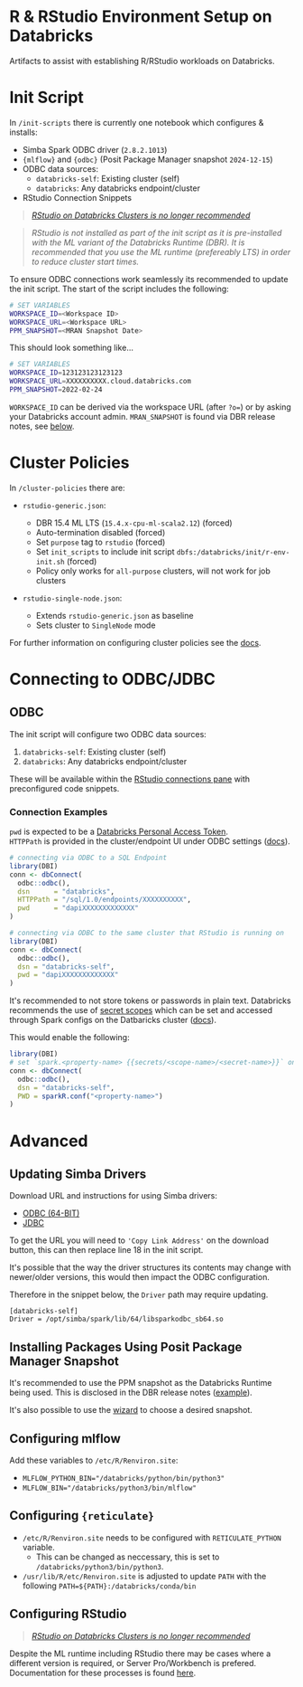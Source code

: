 # R & RStudio Environment Setup on Databricks

Artifacts to assist with establishing R/RStudio workloads on Databricks.

# Init Script

In `/init-scripts` there is currently one notebook which configures & installs:
- Simba Spark ODBC driver (`2.8.2.1013`)
- `{mlflow}` and `{odbc}` (Posit Package Manager snapshot `2024-12-15`)
- ODBC data sources:
  - `databricks-self`: Existing cluster (self)
  - `databricks`: Any databricks endpoint/cluster
- RStudio Connection Snippets

>*[RStudio on Databricks Clusters is no longer recommended](https://docs.databricks.com/en/sparkr/rstudio.html#connect-to-a-databricks-hosted-rstudio-server)*


>*RStudio is not installed as part of the init script as it is pre-installed with the ML variant of the Databricks Runtime (DBR). It is recommended that you use the ML runtime (prefereably LTS) in order to reduce cluster start times.*

To ensure ODBC connections work seamlessly its recommended to update the init script. The start of the script includes the following:

```sh
# SET VARIABLES
WORKSPACE_ID=<Workspace ID>
WORKSPACE_URL=<Workspace URL>
PPM_SNAPSHOT=<MRAN Snapshot Date>
```

This should look something like...
```sh
# SET VARIABLES
WORKSPACE_ID=123123123123123
WORKSPACE_URL=XXXXXXXXXX.cloud.databricks.com
PPM_SNAPSHOT=2022-02-24
```
`WORKSPACE_ID` can be derived via the workspace URL (after `?o=`) or by asking your Databricks account admin.
`MRAN_SNAPSHOT` is found via DBR release notes, see [below](#installing-packages-using-mran-snapshot).

# Cluster Policies
In `/cluster-policies` there are:

- `rstudio-generic.json`:
   - DBR 15.4 ML LTS (`15.4.x-cpu-ml-scala2.12`) (forced)
   - Auto-termination disabled (forced)  
   - Set `purpose` tag to `rstudio` (forced)
   - Set `init_scripts` to include init script `dbfs:/databricks/init/r-env-init.sh` (forced)
   - Policy only works for `all-purpose` clusters, will not work for job clusters
  
- `rstudio-single-node.json`:
   - Extends `rstudio-generic.json` as baseline
   - Sets cluster to `SingleNode` mode

For further information on configuring cluster policies see the [docs](https://docs.databricks.com/administration-guide/clusters/policies.html).

# Connecting to ODBC/JDBC

## ODBC
The init script will configure two ODBC data sources:
1. `databricks-self`: Existing cluster (self)
2. `databricks`: Any databricks endpoint/cluster

These will be available within the [RStudio connections pane](https://db.rstudio.com/tooling/connections/) with preconfigured code snippets.

### **Connection Examples**

`pwd` is expected to be a [Databricks Personal Access Token](https://docs.databricks.com/dev-tools/api/latest/authentication.html).  
`HTTPPath` is provided in the cluster/endpoint UI under ODBC settings ([docs](https://docs.databricks.com/integrations/bi/jdbc-odbc-bi.html#retrieve-the-connection-details)).

```r
# connecting via ODBC to a SQL Endpoint
library(DBI)
conn <- dbConnect(
  odbc::odbc(),
  dsn      = "databricks",
  HTTPPath = "/sql/1.0/endpoints/XXXXXXXXXX",
  pwd      = "dapiXXXXXXXXXXXXX"
)
```

```r
# connecting via ODBC to the same cluster that RStudio is running on
library(DBI)
conn <- dbConnect(
  odbc::odbc(),
  dsn = "databricks-self",
  pwd = "dapiXXXXXXXXXXXXX"
)
```

It's recommended to not store tokens or passwords in plain text. Databricks recommends the use of [secret scopes](https://docs.databricks.com/security/secrets/secret-scopes.html) which can be set and accessed through Spark configs on the Datbaricks cluster ([docs](https://docs.databricks.com/security/secrets/secrets.html#syntax-for-referencing-secrets-in-a-spark-configuration-property-or-environment-variable)).

This would enable the following:
```r
library(DBI)
# set `spark.<property-name> {{secrets/<scope-name>/<secret-name>}}` on cluster
conn <- dbConnect(
  odbc::odbc(),
  dsn = "databricks-self",
  PWD = sparkR.conf("<property-name>")
)
```

# Advanced

## Updating Simba Drivers
Download URL and instructions for using Simba drivers:
- [ODBC (64-BIT)](https://www.databricks.com/spark/odbc-drivers-archive)
- [JDBC](https://www.databricks.com/spark/jdbc-drivers-archive)

To get the URL you will need to `'Copy Link Address'` on the download button, this can then replace line 18 in the init script.

It's possible that the way the driver structures its contents may change with newer/older versions, this would then impact the ODBC configuration.

Therefore in the snippet below, the `Driver` path may require updating.
```
[databricks-self]
Driver = /opt/simba/spark/lib/64/libsparkodbc_sb64.so
```
## Installing Packages Using Posit Package Manager Snapshot
It's recommended to use the PPM snapshot as the Databricks Runtime being used. This is disclosed in the DBR release notes ([example](https://docs.databricks.com/release-notes/runtime/11.0.html#installed-r-libraries)).

It's also possible to use the [wizard](https://packagemanager.posit.co/client/#/repos/cran/setup?snapshot=2024-12-15) to choose a desired snapshot.

## Configuring mlflow
Add these variables to `/etc/R/Renviron.site`:
- `MLFLOW_PYTHON_BIN="/databricks/python/bin/python3"`
- `MLFLOW_BIN="/databricks/python3/bin/mlflow"`

## Configuring `{reticulate}`
- `/etc/R/Renviron.site` needs to be configured with `RETICULATE_PYTHON` variable.
  - This can be changed as neccessary, this is set to `/databricks/python3/bin/python3`.
- `/usr/lib/R/etc/Renviron.site` is adjusted to update `PATH` with the following `PATH=${PATH}:/databricks/conda/bin`

## Configuring RStudio  
>*[RStudio on Databricks Clusters is no longer recommended](https://docs.databricks.com/en/sparkr/rstudio.html#connect-to-a-databricks-hosted-rstudio-server)*

Despite the ML runtime including RStudio there may be cases where a different version is required, or Server Pro/Workbench is prefered. Documentation for these processes is found [here](https://docs.databricks.com/spark/latest/sparkr/rstudio.html).




